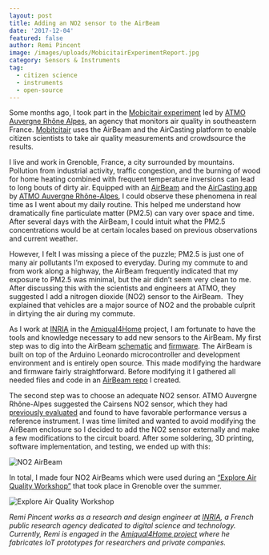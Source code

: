 ```yaml
---
layout: post
title: Adding an NO2 sensor to the AirBeam
date: '2017-12-04'
featured: false
author: Remi Pincent
image: /images/uploads/MobicitairExperimentReport.jpg
category: Sensors & Instruments
tag:
  - citizen science
  - instruments
  - open-source
---
```

<p>Some months ago, I took part in the <a href="http://www.air-rhonealpes.fr/sites/ra/files/atoms/files/atmo_mobicitair_dp_bat_def.pdf" target="_blank">Mobicitair experiment</a> led by <a href="http://www.atmo-auvergnerhonealpes.fr/" target="_blank">ATMO Auvergne Rhône Alpes</a>, an agency that monitors air quality in southeastern France. <a href="http://www.mobicitair.fr/" target="_blank">Mobitcitair</a> uses the AirBeam and the AirCasting platform to enable citizen scientists to take air quality measurements and crowdsource the results.</p>

<p>I live and work in Grenoble, France, a city surrounded by mountains. Pollution from industrial activity, traffic congestion, and the burning of wood for home heating combined with frequent temperature inversions can lead to long bouts of dirty air. Equipped with an <a href="http://www.takingspace.org/aircasting/airbeam/" target="_blank">AirBeam</a> and the <a href="https://play.google.com/store/apps/details?id=pl.llp.aircasting&amp;hl=en" target="_blank">AirCasting app</a> by <a href="http://www.air-rhonealpes.fr/" target="_blank">ATMO Auvergne Rhône-Alpes</a>, I could observe these phenomena in real time as I went about my daily routine. This helped me understand how dramatically fine particulate matter (PM2.5) can vary over space and time. After several days with the AirBeam, I could intuit what the PM2.5 concentrations would be at certain locales based on previous observations and current weather.</p>
<p>However, I felt I was missing a piece of the puzzle; PM2.5 is just one of many air pollutants I’m exposed to everyday. During my commute to and from work along a highway, the AirBeam frequently indicated that my exposure to PM2.5 was minimal, but the air didn’t seem very clean to me. After discussing this with the scientists and engineers at ATMO, they suggested I add a nitrogen dioxide (NO2) sensor to the AirBeam.  They explained that vehicles are a major source of NO2 and the probable culprit in dirtying the air during my commute.</p>
<p>As I work at <a href="https://www.inria.fr/" target="_blank">INRIA</a> in the <a href="http://amiqual4home.inria.fr/home/" target="_blank">Amiqual4Home</a> project, I am fortunate to have the tools and knowledge necessary to add new sensors to the AirBeam. My first step was to dig into the AirBeam <a href="https://github.com/cloudformdesign/Airbeam" target="_blank">schematic</a> and <a href="https://github.com/HabitatMap/AirCastingAndroidClient/blob/master/arduino/aircasting/AirBeamFirmware_11_14_15" target="_blank">firmware</a>. The AirBeam is built on top of the Arduino Leonardo microcontroller and development environment and is entirely open source. This made modifying the hardware and firmware fairly straightforward. Before modifying it I gathered all needed files and code in an <a href="https://github.com/Lahorde/airbeam/tree/AirBeam_CairsensN02" target="_blank">AirBeam repo</a> I created.</p>
<p>The second step was to choose an adequate NO2 sensor. ATMO Auvergne Rhône-Alpes suggested the Cairsens NO2 sensor, which they had <a href="http://www.mdpi.com/2504-3900/1/4/473/pdf" target="_blank">previously evaluated</a> and found to have favorable performance versus a reference instrument. I was time limited and wanted to avoid modifying the AirBeam enclosure so I decided to add the NO2 sensor externally and make a few modifications to the circuit board. After some soldering, 3D printing, software implementation, and testing, we ended up with this:</p>


![NO2 AirBeam](/images/uploads/NO2AirBeam.jpg)


<p>In total, I made four NO2 AirBeams which were used during an <a href="https://www.flickr.com/photos/la-peniche/sets/72157689561120795/" target="_blank">“Explore Air Quality Workshop”</a> that took place in Grenoble over the summer.</p>


![Explore Air Quality Workshop](/images/uploads/ExploreAirQualityWorkshop.jpg)


<p><em>Remi Pincent works as a research and design engineer at </em><a href="https://www.inria.fr/" target="_blank"><em>INRIA</em></a><em>, a French public research agency dedicated to digital science and technology. Currently, Remi is engaged in the <a href="https://amiqual4home.inria.fr/" target="_blank"><span style="text-decoration: underline;">Amiqual4Home project</span></a> where he fabricates IoT prototypes for researchers and private companies.</em></p>

